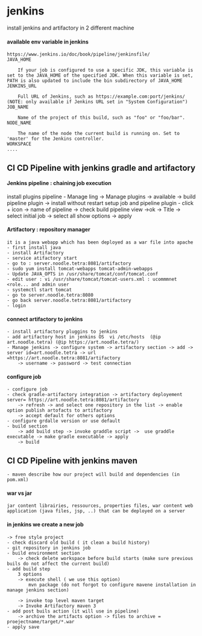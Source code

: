 # jenkins
install jenkins and artifactory in 2 different machine
#### available env variable in jenkins
    https://www.jenkins.io/doc/book/pipeline/jenkinsfile/
    JAVA_HOME
    
        If your job is configured to use a specific JDK, this variable is set to the JAVA_HOME of the specified JDK. When this variable is set, PATH is also updated to include the bin subdirectory of JAVA_HOME
    JENKINS_URL
    
        Full URL of Jenkins, such as https://example.com:port/jenkins/ (NOTE: only available if Jenkins URL set in "System Configuration")
    JOB_NAME
    
        Name of the project of this build, such as "foo" or "foo/bar".
    NODE_NAME
    
        The name of the node the current build is running on. Set to 'master' for the Jenkins controller.
    WORKSPACE
    ....
## CI CD Pipeline with jenkins gradle and artifactory
#### Jenkins pipeline : chaining job execution 
install plugins pipeline
    - Manage ling -> Manage plugins -> available -> build pipeline plugin -> install without restart
setup job and pipeline plugin
    - click + icon -> name of pipeline -> check build pipeline view ->ok -> Title -> select initial job -> select all show options
    -> apply

#### Artifactory : repository manager
    it is a java webapp which has been deployed as a war file into apache
    - first install java
    - install Artifactory
    - service atifactory start
    - go to : server.noodle.tetra:8081/artifactory
    - sudo yum install tomcat-webapps tomcat-admin-webapps
    - Update JAVA_OPTS in /usr/share/tomcat/conf/tomcat.conf
    - edit user : vi /usr/share/tomcat/tomcat-users.xml : ucommmnet <role... and admin user
    - systemctl start tomcat
    - go to server.noodle.tetra:8080
    - go back server.noodle.tetra:8081/artifactory
    - login
#### connect artifactory to jenkins
    - install artifactory pluggins to jenkins
    - add artifactory host in jenkins OS  vi /etc/hosts  (@ip art.noodle.tetra) (@ip https://art.noodle.tetra/)
    - Manage jenkins -> configure system -> artifactory section -> add -> server id=art.noodle.tetra -> url =https://art.noodle.tetra:8081/artifactory 
        -> username -> password -> test connection
#### configure job 
    - configure job
    - check gradle-artifactory integration -> artifactory deployement server= https://art.noodle.tetra:8081/artifactory
        -> refresh -> and select one repository in the list -> enable option publish artofacts to artifactory 
        -> accept default for others options
    - configure grdalle version or use default
    - build section
        -> add build step -> invoke graddle script ->  use graddle executable -> make gradle executable -> apply
        -> build 
## CI CD Pipeline with jenkins maven
    - maven describe how our project will build and dependencies (in pom.xml)
#### war vs jar
    jar content librairies, ressources, properties files, war content web application (java files, jsp, ..) that can be deployed on a server 
#### in jenkins we create a new job 
    -> free style project
    - check discard old build ( it clean a build history)
    - git repository in jenkins job
    - build environment section
        -> check delete workspace before build starts (make sure previous buils do not affect the current build)
    - add build step
        3 options 
        -> execute shell ( we use this option)
            mvn package (do not forgot to configure mavene installation in manage jenkins section)
            
        -> invoke top level maven target
        -> Invoke Artifactory maven 3
    - add post buils action (it will use in pipeline)
        -> archive the artifacts option -> files to archive = proejectname/target/*.war
    - apply save


